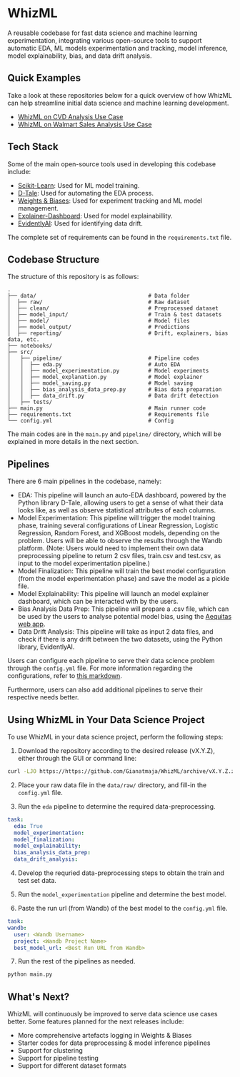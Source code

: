 # WhizML

A reusable codebase for fast data science and machine learning experimentation,
integrating various open-source tools to support automatic EDA, ML models experimentation
and tracking, model inference, model explainability, bias, and data drift analysis.

## Quick Examples

Take a look at these repositories below for a quick overview of how WhizML can
help streamline initial data science and machine learning development.
- [WhizML on CVD Analysis Use Case](https://github.com/Gianatmaja/WhizML-CVD_Analysis/tree/main)
- [WhizML on Walmart Sales Analysis Use Case](https://github.com/Gianatmaja/WhizML-Walmart_Sales/tree/main)

## Tech Stack

Some of the main open-source tools used in developing this codebase include:

- [Scikit-Learn](https://scikit-learn.org/stable/): Used for ML model training.
- [D-Tale](https://pypi.org/project/dtale/): Used for automating the EDA process.
- [Weights & Biases](https://docs.wandb.ai/): Used for experiment tracking and ML model management.
- [Explainer-Dashboard](https://explainerdashboard.readthedocs.io/en/latest/): Used for model explainabillity.
- [EvidentlyAI](https://www.evidentlyai.com/): Used for identifying data drift.

The complete set of requirements can be found in the `requirements.txt` file.

## Codebase Structure
The structure of this repository is as follows:

    .
    ├── data/                                   # Data folder
    │  ├── raw/                                 # Raw dataset      
    │  ├── clean/                               # Preprocessed dataset
    │  ├── model_input/                         # Train & test datasets
    │  ├── model/                               # Model files
    │  ├── model_output/                        # Predictions
    │  ├── reporting/                           # Drift, explainers, bias data, etc.
    ├── notebooks/
    ├── src/
    │   ├── pipeline/                           # Pipeline codes
    │   │  ├── eda.py                           # Auto EDA
    │   │  ├── model_experimentation.py         # Model experiments
    │   │  ├── model_explanation.py             # Model explainer
    │   │  ├── model_saving.py                  # Model saving
    │   │  ├── bias_analysis_data_prep.py       # Bias data preparation
    │   │  ├── data_drift.py                    # Data drift detection
    │   ├── tests/
    ├── main.py                                 # Main runner code
    ├── requirements.txt                        # Requirements file
    └── config.yml                              # Config

The main codes are in the `main.py` and `pipeline/` directory, which will be explained in more details in the
next section.

## Pipelines

There are 6 main pipelines in the codebase, namely:

- EDA: This pipeline will launch an auto-EDA dashboard, powered by the Python library D-Tale, allowing users
to get a sense of what their data looks like, as well as observe statistical attributes of each columns.
- Model Experimentation: This pipeline will trigger the model training phase, training several configurations
of Linear Regression, Logistic Regression, Random Forest, and XGBoost models, depending on the problem. Users
will be able to observe the results through the Wandb platform. (Note: Users would need to implement their own
data preprocessing pipeline to return 2 csv files, train.csv and test.csv, as input to the model experimentation
pipeline.)
- Model Finalization: This pipeline will train the best model configuration (from the model experimentation phase)
and save the model as a pickle file.
- Model Explainability: This pipeline will launch an model explainer dashboard, which can be interacted with by
the users.
- Bias Analysis Data Prep: This pipeline will prepare a .csv file, which can be used by the users to analyse
potential model bias, using the [Aequitas web app](http://aequitas.dssg.io/).
- Data Drift Analysis: This pipeline will take as input 2 data files, and check if there is any drift between
the two datasets, using the Python library, EvidentlyAI.

Users can configure each pipeline to serve their data science problem through the `config.yml` file. For more 
information regarding the configurations, refer to [this markdown](https://github.com/Gianatmaja/WhizML/blob/main/Config_Inputs.md).

Furthermore, users can also add additional pipelines to serve their respective needs better.

## Using WhizML in Your Data Science Project
To use WhizML in your data science project, perform the following steps:

1. Download the repository according to the desired release (vX.Y.Z), either through the GUI or command line:

```bash
curl -LJO https://https://github.com/Gianatmaja/WhizML/archive/vX.Y.Z.zip
```

2. Place your raw data file in the `data/raw/` directory, and fill-in the `config.yml` file.

3. Run the `eda` pipeline to determine the required data-preprocessing.

```YAML
task:
  eda: True
  model_experimentation: 
  model_finalization:
  model_explainability:
  bias_analysis_data_prep:
  data_drift_analysis:
```

4. Develop the requried data-preprocessing steps to obtain the train and test set data.

5. Run the `model_experimentation` pipeline and determine the best model.

6. Paste the run url (from Wandb) of the best model to the `config.yml` file.

```YAML
task:
wandb:
  user: <Wandb Username>
  project: <Wandb Project Name>
  best_model_url: <Best Run URL from Wandb>
```

7. Run the rest of the pipelines as needed.

```bash
python main.py
```


## What's Next?
WhizML will continuously be improved to serve data science use cases better. Some features planned for the next
releases include:
- More comprehensive artefacts logging in Weights & Biases
- Starter codes for data preprocessing & model inference pipelines
- Support for clustering
- Support for pipeline testing
- Support for different dataset formats